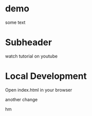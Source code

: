 # demo

some text

# Subheader 

watch tutorial on youtube 

# Local Development

Open index.html in your browser

another change

hm
